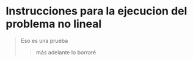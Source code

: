 # Instrucciones para la ejecucion del problema no lineal

> Eso es una prueba
> > más adelante lo
> > borraré
